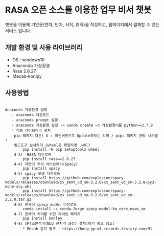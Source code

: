 # RASA 오픈 소스를 이용한 업무 비서 챗봇

챗봇을 이용해 기안문(연차, 반차, 사직, 휴직)을 작성하고, 웹페이지에서 결재할 수 있는 서비스 입니다.


## 개발 환경 및 사용 라이브러리

- OS : windows10
- Anaconda 가상환경
- Rasa 2.8.27
- Mecab-konlpy

## 사용방법

<div>
<code>
Anaconda 가상환경 설정
   - anaconda 다운로드
   - anaconda prompt 실행
   - anaconda 가상환경 설정 -> conda create –n 가상환경이름 python==3.7.9 
   - 각종 라이브러리 설치 
	pip 패키지 다운(-U : 최신버전으로 Update하라는 의미 / pip: 패키지 관리 시스템 )</span>	
    빌드도구 설치하기 (wheel은 확장자명 .whl)
	    pip install -U pip setuptools wheel
    4-3)  RASA 다운로드
    	pip install rasa==2.8.27 
    4-4) 자연어 처리 라이브러리(SpaCy)
	    pip install spacy
    4-5) spacy 모델 다운로드
	    pip install https://github.com/explosion/spacy-models/releases/download/xx_sent_ud_sm-3.2.0/xx_sent_ud_sm-3.2.0-py3-none-any.whl
	    pip install https://github.com/explosion/spacy-models/releases/download/xx_sent_ud_sm-3.2.0/xx_sent_ud_sm-3.2.0.tar.gz
	4-6) 한국어 spacy model 다운로드
	    conda install –c conda-forge spacy-model-ko_core_news_sm
    4-7) 한국어 처리를 위한 파이썬 패키지
	    pip install konlpy
    4-8) 형태소분석기(NLU 전처리 과정) 설치(하기 링크 참고)
	    * Mecab 설치 링크 : https://hong-yp-ml-records.tistory.com/91
	    </code>
	    </div>
